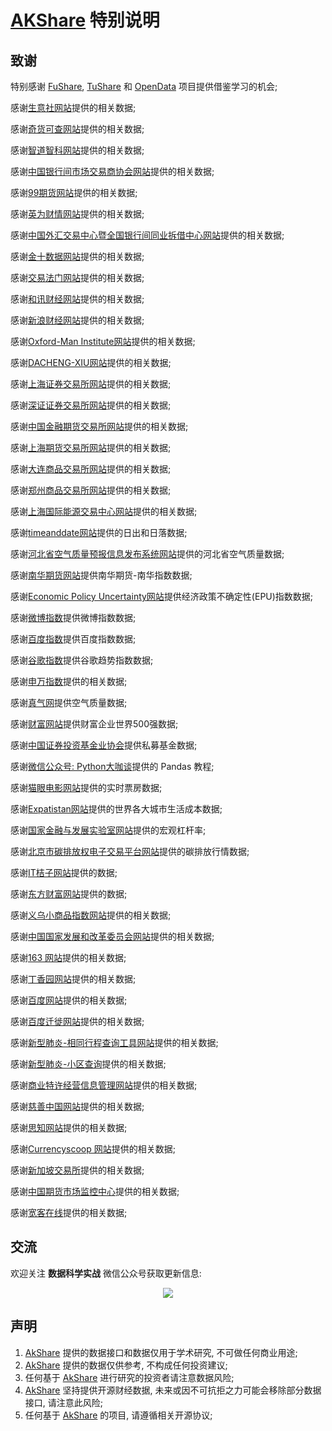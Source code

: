 # [AKShare](https://github.com/jindaxiang/akshare) 特别说明

## 致谢

特别感谢 [FuShare](https://github.com/jindaxiang/fushare), [TuShare](https://github.com/waditu/tushare) 和 [OpenData](https://github.com/PKUJohnson/OpenData) 项目提供借鉴学习的机会;

感谢[生意社网站](http://www.100ppi.com)提供的相关数据;

感谢[奇货可查网站](https://qhkch.com)提供的相关数据;

感谢[智道智科网站](https://www.ziasset.com)提供的相关数据;

感谢[中国银行间市场交易商协会网站](http://www.nafmii.org.cn)提供的相关数据;

感谢[99期货网站](http://www.99qh.com)提供的相关数据;

感谢[英为财情网站](https://cn.investing.com)提供的相关数据;

感谢[中国外汇交易中心暨全国银行间同业拆借中心网站](http://www.chinamoney.com.cn)提供的相关数据;

感谢[金十数据网站](https://www.jin10.com)提供的相关数据;

感谢[交易法门网站](https://www.jiaoyifamen.com)提供的相关数据;

感谢[和讯财经网站](http://www.hexun.com)提供的相关数据;

感谢[新浪财经网站](https://finance.sina.com.cn)提供的相关数据;

感谢[Oxford-Man Institute网站](https://realized.oxford-man.ox.ac.uk)提供的相关数据;

感谢[DACHENG-XIU网站](https://dachxiu.chicagobooth.edu)提供的相关数据;

感谢[上海证券交易所网站](http://www.sse.com.cn)提供的相关数据;

感谢[深证证券交易所网站](http://www.szse.cn)提供的相关数据;

感谢[中国金融期货交易所网站](http://www.cffex.com.cn)提供的相关数据;

感谢[上海期货交易所网站](http://www.shfe.com.cn)提供的相关数据;

感谢[大连商品交易所网站](http://www.dce.com.cn)提供的相关数据;

感谢[郑州商品交易所网站](http://www.czce.com.cn)提供的相关数据;

感谢[上海国际能源交易中心网站](http://www.ine.com.cn)提供的相关数据;

感谢[timeanddate网站](https://www.timeanddate.com)提供的日出和日落数据;

感谢[河北省空气质量预报信息发布系统网站](http://110.249.223.67)提供的河北省空气质量数据;

感谢[南华期货网站](http://www.nanhua.net)提供南华期货-南华指数数据;

感谢[Economic Policy Uncertainty网站](http://www.nanhua.net)提供经济政策不确定性(EPU)指数数据;

感谢[微博指数](https://data.weibo.com)提供微博指数数据;

感谢[百度指数](http://index.baidu.com)提供百度指数数据;

感谢[谷歌指数](https://trends.google.com)提供谷歌趋势指数数据;

感谢[申万指数](http://www.swsindex.com)提供的相关数据;

感谢[真气网](https://www.zq12369.com)提供空气质量数据;

感谢[财富网站](http://www.fortunechina.com)提供财富企业世界500强数据;

感谢[中国证券投资基金业协会](http://gs.amac.org.cn)提供私募基金数据;

感谢[微信公众号: Python大咖谈](https://docs.akshare.top)提供的 Pandas 教程;

感谢[猫眼电影网站](https://maoyan.com)提供的实时票房数据;

感谢[Expatistan网站](https://www.expatistan.com)提供的世界各大城市生活成本数据;

感谢[国家金融与发展实验室网站](http://www.nifd.cn)提供的宏观杠杆率;

感谢[北京市碳排放权电子交易平台网站](https://www.bjets.com.cn)提供的碳排放行情数据;

感谢[IT桔子网站](https://www.itjuzi.com)提供的数据;

感谢[东方财富网站](http://data.eastmoney.com)提供的数据;

感谢[义乌小商品指数网站](http://www.ywindex.com)提供的相关数据;

感谢[中国国家发展和改革委员会网站](http://jgjc.ndrc.gov.cn)提供的相关数据;

感谢[163 网站](https://news.163.com)提供的相关数据;

感谢[丁香园网站](http://3g.dxy.cn/newh5/view/pneumonia?scene=2&clicktime=1579615030&enterid=1579615030&from=groupmessage&isappinstalled=0)提供的相关数据;

感谢[百度网站](https://voice.baidu.com/act/newpneumonia/newpneumonia/?from=osari_pc_1)提供的相关数据;

感谢[百度迁徙网站](https://qianxi.baidu.com/?from=shoubai#city=0)提供的相关数据;

感谢[新型肺炎-相同行程查询工具网站](https://rl.inews.qq.com/h5/trip?from=newsapp&ADTAG=tgi.wx.share.message)提供的相关数据;

感谢[新型肺炎-小区查询](https://ncov.html5.qq.com/community?channelid=1&from=singlemessage&isappinstalled=0)提供的相关数据;

感谢[商业特许经营信息管理网站](http://txjy.syggs.mofcom.gov.cn/)提供的相关数据;

感谢[慈善中国网站](http://cishan.chinanpo.gov.cn/platform/login.html)提供的相关数据;

感谢[思知网站](https://www.ownthink.com/)提供的相关数据;

感谢[Currencyscoop 网站](https://currencyscoop.com/)提供的相关数据;

感谢[新加坡交易所](https://www.sgx.com/zh-hans/research-education/derivatives)提供的相关数据;

感谢[中国期货市场监控中心](http://index.cfmmc.com/index/views/index.html)提供的相关数据;

感谢[宽客在线](https://www.quantinfo.com/Argus/)提供的相关数据;

## 交流

欢迎关注 **数据科学实战** 微信公众号获取更新信息:

<div align=center>
    <img src="https://jfds-1252952517.cos.ap-chengdu.myqcloud.com/akshare/readme/qrcode/ds.png">
</div>

[comment]: <> (您也可以加入QQ群: 942371170)

[comment]: <> (<div align=center>)

[comment]: <> (    <a target="_blank" href="//shang.qq.com/wpa/qunwpa?idkey=8de5f2b616ba185100c45de811736a7cbf2eb4bc2d6b1efcfd3e5cdf9d7760de">)

[comment]: <> (        <img border="0" src="https://jfds-1252952517.cos.ap-chengdu.myqcloud.com/akshare/qq/akshare_qq_3.jpg" alt="AkShare-官方" title="AkShare-官方" align="center">)

[comment]: <> (    </a>)

[comment]: <> (</div>)

## 声明

1. [AkShare](https://github.com/jindaxiang/akshare) 提供的数据接口和数据仅用于学术研究, 不可做任何商业用途;
2. [AkShare](https://github.com/jindaxiang/akshare) 提供的数据仅供参考, 不构成任何投资建议;
3. 任何基于 [AkShare](https://github.com/jindaxiang/akshare) 进行研究的投资者请注意数据风险;
4. [AkShare](https://github.com/jindaxiang/akshare) 坚持提供开源财经数据, 未来或因不可抗拒之力可能会移除部分数据接口, 请注意此风险;
5. 任何基于 [AkShare](https://github.com/jindaxiang/akshare) 的项目, 请遵循相关开源协议;
